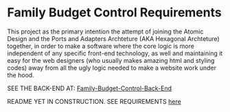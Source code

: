 # Family Budget Control Requirements
This project as the primary intention the attempt of joining the Atomic Design and the Ports and Adapters Archteture (AKA Hexagonal Archteture) together, in order to make a software where the core logic is more independent of any specific front-end technology, as well and maintaining it easy for the web designers (who usually makes amazing html and styling codes) away from all the ugly logic needed to make a website work under the hood.

SEE THE BACK-END AT: [Family-Budget-Control-Back-End](https://github.com/davincif/https://github.com/davincif/Family-Budget-Control-Front-End)

README YET IN CONSTRUCTION.
SEE REQUIREMENTS [here](docs/REQUIREMENTS.md)
